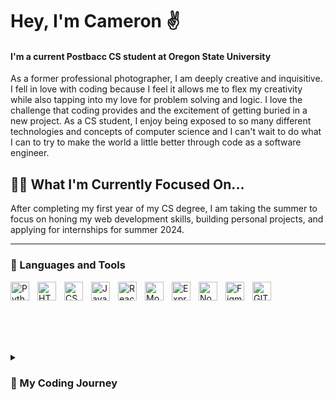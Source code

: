 # Hey, I'm Cameron ✌️

#### I'm a current Postbacc CS student at Oregon State University

As a former professional photographer, I am deeply creative and inquisitive. I fell in love with coding because I feel it allows me to flex my creativity while also tapping into my love for problem solving and logic. I love the challenge that coding provides and the excitement of getting buried in a new project. As a CS student, I enjoy being exposed to so many different technologies and concepts of computer science and I can't wait to do what I can to try to make the world a little better through code as a software engineer.

## 👨‍💻 What I'm Currently Focused On...

After completing my first year of my CS degree, I am taking the summer to focus on honing my web development skills, building personal projects, and applying for internships for summer 2024.

---
### 🧰 Languages and Tools 

<img align="left" alt="Python" width="30px" style="padding-right:10px;" src="https://cdn.jsdelivr.net/gh/devicons/devicon/icons/python/python-original.svg" />
<img align="left" alt="HTML" width="30px" style="padding-right:10px;"
src="https://cdn.jsdelivr.net/gh/devicons/devicon/icons/html5/html5-original.svg" />
<img align="left" alt="CSS" width="30px" style="padding-right:10px;"
src="https://cdn.jsdelivr.net/gh/devicons/devicon/icons/css3/css3-original.svg" />
<img align="left" alt="Javascript" width="30px" style="padding-right:10px;"
src="https://cdn.jsdelivr.net/gh/devicons/devicon/icons/javascript/javascript-original.svg" />
<img align="left" alt="React" width="30px" style="padding-right:10px;"
src="https://cdn.jsdelivr.net/gh/devicons/devicon/icons/react/react-original.svg" />
<img align="left" alt="MongoDB" width="30px" style="padding-right:10px;"
src="https://cdn.jsdelivr.net/gh/devicons/devicon/icons/mongodb/mongodb-original.svg" />
<img align="left" alt="Express" width="30px" style="padding-right:10px;"
src="https://cdn.jsdelivr.net/gh/devicons/devicon/icons/express/express-original.svg" />
<img align="left" alt="Nodejs" width="30px" style="padding-right:10px;"
src="https://cdn.jsdelivr.net/gh/devicons/devicon/icons/nodejs/nodejs-original.svg" />
<img align="left" alt="Figma" width="30px" style="padding-right:10px;"
src="https://cdn.jsdelivr.net/gh/devicons/devicon/icons/figma/figma-original.svg" />
<img align="left" alt="GIT" width="30px" style="padding-right:10px;"
src="https://cdn.jsdelivr.net/gh/devicons/devicon/icons/git/git-original.svg" />
<br/>

#


<!-- ### 📊 Stats 

![Cameron's GitHub stats](https://github-readme-stats.vercel.app/api?username=cameronchafin&show_icons=true&theme=dark) --->
<br/>

#


<details>
  <summary><h3>👾 My Coding Journey</h3></summary>
  Growing up in Texas, I always thought my dream was to travel the world working as a freelance photographer. It seemed set in stone upon receiving B.A in fine arts. My itch for adventure took me around the world to New Zealand, South America, and across Asia where I landed in South Korea and eventually began my career as an English teacher. I fell in love with education and threw myself into my work, but after a few years, I felt like something was missing. I craved a new challenge and room for growth that a new career path could bring. 

Recognizing my lifelong interest and curiosity in computers, I tried a Python tutorial at FreeCodeCamp. From the first time I saw "Hello World" in my console, it was love at first sight. I decided if I was going to do this, I would go all in and get a formal degree in computer science. 

I struck gold when I began attending Oregon State University as a CS Postbacc student. My courses have pushed me to grow, ignited my love for problem solving and critical thinking, and fulfilled me in a way I've never experienced in my professional career. Coding has allowed me to merge my creativity with analytical thinking and approach a variety of problems where I can tinker my way to innovative solutions. 

<!--
**cameronchafin/cameronchafin** is a ✨ _special_ ✨ repository because its `README.md` (this file) appears on your GitHub profile.

Here are some ideas to get you started:

- 🔭 I’m currently working on ...
- 🌱 I’m currently learning ...
- 👯 I’m looking to collaborate on ...
- 🤔 I’m looking for help with ...
- 💬 Ask me about ...
- 📫 How to reach me: ...
- 😄 Pronouns: ...
- ⚡ Fun fact: ...
🛠
-->
